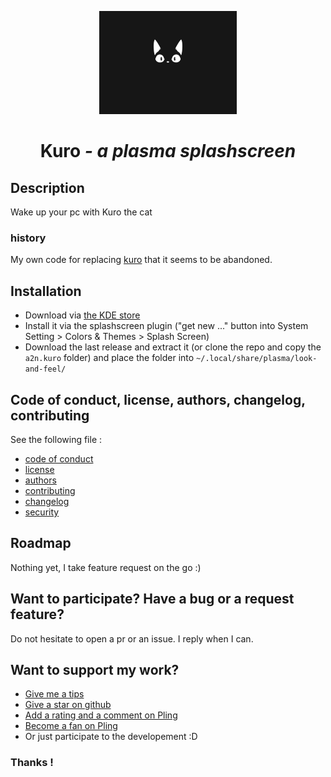 [//]: # (note for me - Linux/Unix Desktops > Desktop Themes > KDE > KDE Plasma > Plasma 6 splashscreen)

<p align="center">
  <a href="https://www.pling.com/p/2135195/">
    <img alt="kuro the cat" src="a2n.kuro/contents/splash/images/cat.gif" width="220"/>
  </a>
</p>
<h1 align="center">Kuro <i>- a plasma splashscreen</i></h1>

## Description

Wake up your pc with Kuro the cat

### history

My own code for replacing [kuro](https://github.com/KartikSindura/kuro) that it seems to be abandoned.

## Installation

- Download via [the KDE store](https://www.pling.com/p/2135195/)
- Install it via the splashscreen plugin ("get new ..." button into System Setting > Colors & Themes > Splash Screen)
- Download the last release and extract it (or clone the repo and copy the `a2n.kuro` folder) and place the folder into `~/.local/share/plasma/look-and-feel/`

## Code of conduct, license, authors, changelog, contributing

See the following file :
- [code of conduct](CODE_OF_CONDUCT.md)
- [license](LICENSE)
- [authors](AUTHORS)
- [contributing](CONTRIBUTING.md)
- [changelog](CHANGELOG)
- [security](SECURITY.md)

## Roadmap

Nothing yet, I take feature request on the go :)

## Want to participate? Have a bug or a request feature?

Do not hesitate to open a pr or an issue. I reply when I can.

## Want to support my work?

- [Give me a tips](https://ko-fi.com/a2n00)
- [Give a star on github](https://github.com/bouteillerAlan/kuro)
- [Add a rating and a comment on Pling](https://www.pling.com/p/2135195/)
- [Become a fan on Pling](https://www.pling.com/p/2135195/)
- Or just participate to the developement :D

### Thanks !
